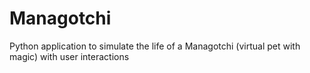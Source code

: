 # Managotchi
Python application to simulate the life of a Managotchi (virtual pet with magic) with user interactions
